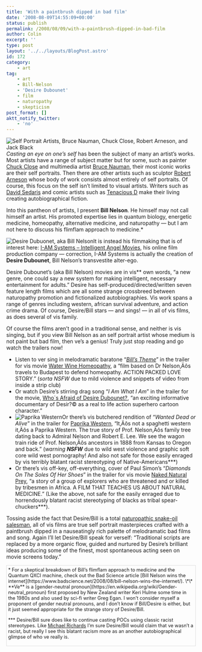 ```yaml
---
title: 'With a paintbrush dipped in bad film'
date: '2008-08-09T14:55:09+00:00'
status: publish
permalink: /2008/08/09/with-a-paintbrush-dipped-in-bad-film
author: Colin
excerpt: ''
type: post
layout: '../../layouts/BlogPost.astro'
id: 172
category:
    - art
tag:
    - art
    - Bill-Nelson
    - 'Desire Dubounet'
    - film
    - naturopathy
    - skepticism
post_format: []
aktt_notify_twitter:
    - 'no'
---
```

![Self Portrait Artists, Bruce Nauman, Chuck Close, Robert Arneson, and Jack Black](https://catcubed.com/wp-content/uploads/2008/08/selfportraits.jpg)*Casting an eye on one’s self* has been the subject of many an artist’s works. Most artists have a range of subject matter but for some, such as painter [Chuck Close](https://www.sfmoma.org/exhibitions/exhib_detail.asp?id=208) and multimedia artist [Bruce Nauman](https://www.artcomgroup.com/introduce/500photographer/en/nauman.htm), their most iconic works are their self portraits. Then there are other artists such as sculptor [Robert Arneson](https://www.verisimilitudo.com/arneson/artworks.htm) whose body of work consists almost entirely of self portraits. Of course, this focus on the self isn’t limited to visual artists. Writers such as [David Sedaris](https://www.youtube.com/watch?v=HjYe_fUBNw0) and comic artists such as [Tenacious D](https://www.youtube.com/watch?v=hvvjiE4AdUI) make their living creating autobiographical fiction.

Into this pantheon of artists, I present **Bill Nelson**. He himself may not call himself an artist. His promoted expertise lies in quantum biology, energetic medicine, homeopathy, alternative medicine, and naturopathy — but I am not here to discuss his flimflam approach to medicine.\*

![Desire Dubuonet, aka Bill Nelson](https://catcubed.com/wp-content/uploads/2008/08/desire-d.jpg)It is instead his filmmaking that is of interest here: [I-AM Systems – Intelligent Angel Movies](https://www.imune.org), his online film production company — correction, I-AM Systems is actually the creation of **Desire Dubounet**, Bill Nelson’s transvestite alter-ego.

Desire Dubounet’s (aka Bill Nelson) movies are in vis\*\* own words, “a new genre, one could say a new system for making intelligent, necessary entertainment for adults.” Desire has self-produced/directed/written seven feature length films which are all some strange crossbreed between naturopathy promotion and fictionalized autobiographies. Vis work spans a range of genres including western, african survival adventure, and action crime drama. Of course, Desire/Bill stars — and sings! — in all of vis films, as does several of vis family.

Of course the films aren’t good in a traditional sense, and neither is vis singing, but if you view Bill Nelson as an self portrait artist whose medium is not paint but bad film, then ve’s a genius! Truly just stop reading and go watch the trailers now!

- Listen to ver sing in melodramatic baratone “[*Bill’s Theme*](https://video.google.com/videoplay?docid=2441464197077804024&ei=SfudSLT-M5OerAOyxoEo&q=bill+nelson)” in the trailer for vis movie [Water Wine Homeopathy](https://www.imune.org/films/1), a “film based on Dr Nelson‚Äôs travels to Budapest to defend homeopathy. ACTION PACKED LOVE STORY.” (*sorta NSFW* due to mild violence and snippets of video from inside a strip club)
- Or watch Desire’s stirring drag song “*I Am What I Am*” in the trailer for the movie, [Who`s Afraid of Desire Dubounet?](https://www.imune.org/films/3), “an exciting informative documentary of Desir?© as a real to life action superhero cartoon character.”
- ![Paprika Western](https://catcubed.com/wp-content/uploads/2008/08/paprika-western.jpg)Or there’s vis butchered rendition of “*Wanted Dead or Alive*” in the trailer for [Paprika Western](https://www.imune.org/films/8), “It‚Äôs not a spaghetti western it‚Äôs a Paprika Western. The true story of Prof. Nelson‚Äôs family tree dating back to Admiral Nelson and Robert E. Lee. We see the wagon train ride of Prof. Nelson‚Äôs ancestors in 1888 from Kansas to Oregon and back.” (*warning **NSFW*** due to wild west violence and graphic soft core wild west pornography! And also not safe for those easily enraged by vis terribly blatant racist stereotyping of Native-Americans\*\*\*)
- Or there’s vis off-key, off-everything, cover of Paul Simon’s “*Diamonds On The Soles Of Her Shoes*” in the trailer for vis movie [Naked Natural Prey](https://www.imune.org/films/9), “a story of a group of explorers who are threatened and or killed by tribesmen in Africa. A FILM THAT TEACHES US ABOUT NATURAL MEDICINE.” (Like the above, not safe for the easily enraged due to horrendously blatant racist stereotyping of blacks as tribal spear-chuckers\*\*\*).

Tossing aside the fact that Desire/Bill is a total [naturopathic snake-oil salesman](https://www.badscience.net/2008/08/bill-nelson-wins-the-internet/), all of vis films are true self portrait masterpieces crafted with a paintbrush dipped in a nauseatingly rich palette of melodramatic bad films and song. Again I’ll let Desire/Bill speak for verself: “Traditional scripts are replaced by a more organic flow, guided and nurtured by Desire’s brilliant ideas producing some of the finest, most spontaneous acting seen on movie screens today.”

<div style="font-size:90%;border:1px solid #ddd;padding:4px">* For a skeptical breakdown of Bill’s flimflam approach to medicine and the Quantum QXCI machine, check out the Bad Science article [Bill Nelson wins the internet](https://www.badscience.net/2008/08/bill-nelson-wins-the-internet/). \*\* **Ve** is a [gender-neutral pronoun](https://en.wikipedia.org/wiki/Gender-neutral_pronoun) first proposed by New Zealand writer Keri Hulme some time in the 1980s and also used by sci-fi writer Greg Egan. I won’t consider myself a proponent of gender neutral pronouns, and I don’t know if Bill/Desire is either, but it just seemed appropriate for the strange story of Desire/Bill.

\*\*\* Desire/Bill sure does like to continue casting POCs using classic racist stereotypes. Like [Michael Richards](www.youtube.com/watch?v=XCbrEbEyheM) I’m sure Desire/Bill would claim that ve wasn’t a racist, but really I see this blatant racism more as an another autobiographical glimpse of who ve really is.

</div>